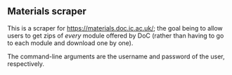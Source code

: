 ## Materials scraper

This is a scraper for https://materials.doc.ic.ac.uk/; the goal being to allow users to get zips of _every_ module offered by DoC (rather than having to go to each module and download one by one). 

The command-line arguments are the username and password of the user, respectively. 